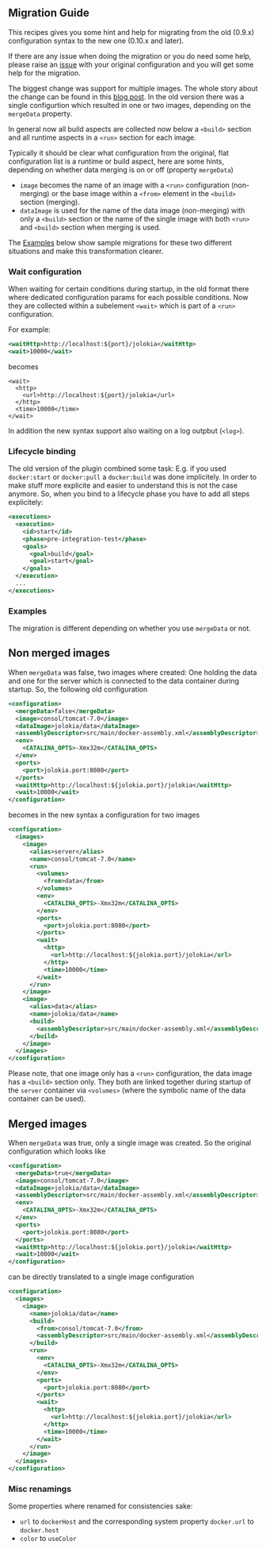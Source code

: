 ## Migration Guide

This recipes gives you some hint and help for migrating from the old
(0.9.x) configuration syntax to the new one (0.10.x and later).

If there are any issue when doing the migration or you do need some
help, please raise an
[issue](https://github.com/fabric8io/docker-maven-plugin/issues) with your
original configuration and you will get some help for the migration.

The biggest change was support for multiple images. The whole story
about the change can be found in this
[blog post](https://ro14nd.de/Docker-Maven-Plugin-Rewrite/). In the
old version there was a single configurtion which resulted in one or
two images, depending on the `mergeData` property.

In general now all build aspects are collected now below a `<build>`
section and all runtime aspects in a `<run>` section for each image. 

Typically it should be clear what configuration from the original,
flat configuration list is a runtime or build aspect, here are some
hints, depending on whether data merging is on or off (property
`mergeData`) 

* `image` becomes the name of an image with a `<run>` configuration
  (non-merging) or the base image within a `<from>`
  element in the `<build>` section (merging). 
* `dataImage` is used for the name of the data image (non-merging)
  with only a `<build>` section or the name of the single image with
  both `<run>` and `<build>` section when merging is used.

The [Examples](#examples) below show sample migrations for these two
different situations and make this transformation clearer.

### Wait configuration

When waiting for certain conditions during startup, in the old format
there where dedicated configuration params for each possible
conditions. Now they are collected within a subelement `<wait>` which
is part of a `<run>` configuration.

For example:

```xml
<waitHttp>http://localhost:${port}/jolokia</waitHttp>
<wait>10000</wait>
```

becomes 

```
<wait>
  <http>
    <url>http://localhost:${port}/jolokia</url>
  </http>
  <time>10000</time>
</wait>
```

In addition the new syntax support also waiting on a log outpbut
(`<log>`). 

### Lifecycle binding

The old version of the plugin combined some task: E.g. if you used
`docker:start` or `docker:pull` a `docker:build` was done
implicitely. In order to make stuff more explicite and easier to
understand this is not the case anymore. So, when you bind to a
lifecycle phase you have to add all steps explicitely:

```xml
<executions>
  <execution>
    <id>start</id>
    <phase>pre-integration-test</phase>
    <goals>
      <goal>build</goal>
      <goal>start</goal>
    </goals>
  </execution>
  ...
</executions>
``` 

### Examples

The migration is different depending on whether you use `mergeData`
or not. 

## Non merged images

When `mergeData` was false, two images where created: One holding the
data and one for the server which is connected to the data container
during startup. So, the following old configuration 

```xml
<configuration>
  <mergeData>false</mergeData>
  <image>consol/tomcat-7.0</image>
  <dataImage>jolokia/data</dataImage>
  <assemblyDescriptor>src/main/docker-assembly.xml</assemblyDescriptor>
  <env>
    <CATALINA_OPTS>-Xmx32m</CATALINA_OPTS>
  </env>
  <ports>
    <port>jolokia.port:8080</port>
  </ports>
  <waitHttp>http://localhost:${jolokia.port}/jolokia</waitHttp>
  <wait>10000</wait>
</configuration>
```
becomes in the new syntax a configuration for two images

```xml
<configuration>
  <images>
    <image>
      <alias>server</alias>
      <name>consol/tomcat-7.0</name>
      <run>
        <volumes>
          <from>data</from>
        </volumes>
        <env>
          <CATALINA_OPTS>-Xmx32m</CATALINA_OPTS>
        </env>
        <ports>
          <port>jolokia.port:8080</port>
        </ports>
        <wait>
          <http>
            <url>http://localhost:${jolokia.port}/jolokia</url>
          </http>
          <time>10000</time>
        </wait>
      </run>
    </image>
    <image>
      <alias>data</alias>
      <name>jolokia/data</name>
      <build>
        <assemblyDescriptor>src/main/docker-assembly.xml</assemblyDescriptor>
      </build>
    </image>
  </images>
</configuration>
```

Please note, that one image only has a `<run>` configuration, the
data image has a `<build>` section only. They both are linked together
during startup of the `server` container via `<volumes>` (where the
symbolic name of the data container can be used). 

## Merged images

When  `mergeData` was true, only a single image was created. So
the original configuration which looks like

```xml
<configuration>
  <mergeData>true</mergeData>
  <image>consol/tomcat-7.0</image>
  <dataImage>jolokia/data</dataImage>
  <assemblyDescriptor>src/main/docker-assembly.xml</assemblyDescriptor>
  <env>
    <CATALINA_OPTS>-Xmx32m</CATALINA_OPTS>
  </env>
  <ports>
    <port>jolokia.port:8080</port>
  </ports>
  <waitHttp>http://localhost:${jolokia.port}/jolokia</waitHttp>
  <wait>10000</wait>
</configuration>
```

can be directly translated to a single image configuration

```xml
<configuration>
  <images>
    <image>
      <name>jolokia/data</name>
      <build>
        <from>consol/tomcat-7.0</from>
        <assemblyDescriptor>src/main/docker-assembly.xml</assemblyDescriptor>
      </build>
      <run>
        <env>
          <CATALINA_OPTS>-Xmx32m</CATALINA_OPTS>
        </env>
        <ports>
          <port>jolokia.port:8080</port>
        </ports>
        <wait>
          <http>
            <url>http://localhost:${jolokia.port}/jolokia</url>
          </http>
          <time>10000</time>
        </wait>
      </run>
    </image>
  </images>
</configuration>
```

### Misc renamings

Some properties where renamed for consistencies sake:

* `url` to `dockerHost` and the corresponding system property
  `docker.url` to `docker.host`
* `color` to `useColor` 
